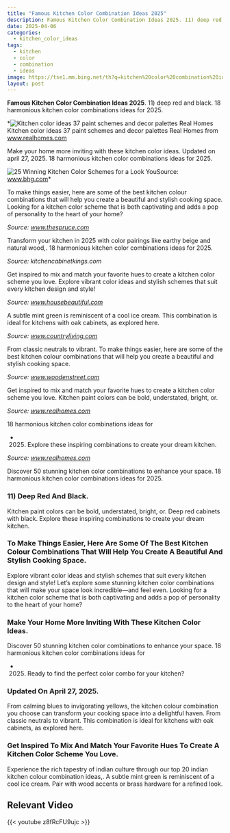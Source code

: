 ```yaml
---
title: "Famous Kitchen Color Combination Ideas 2025"
description: Famous Kitchen Color Combination Ideas 2025. 11) deep red and black. 18 harmonious kitchen color combinations ideas for 2025.
date: 2025-04-06
categories:
  - kitchen_color_ideas
tags:
  - kitchen
  - color
  - combination
  - ideas
image: https://tse1.mm.bing.net/th?q=kitchen%20color%20combination%20ideas
layout: post
---
```


**Famous Kitchen Color Combination Ideas 2025**. 11) deep red and black. 18 harmonious kitchen color combinations ideas for 2025.

*![Kitchen color ideas 37 paint schemes and decor palettes Real Homes](https://i2.wp.com/cdn.mos.cms.futurecdn.net/iayywA6XjZvVK62FCN3Jbf.jpg)Kitchen color ideas 37 paint schemes and decor palettes Real Homes from www.realhomes.com

Make your home more inviting with these kitchen color ideas.
Updated on april 27, 2025.
18 harmonious kitchen color combinations ideas for 2025.

![25 Winning Kitchen Color Schemes for a Look You](https://i2.wp.com/www.bhg.com/thmb/2jxDfG79pVkbvhiBFCoRsk_DukI=/1500x0/filters:no_upscale():max_bytes(150000):strip_icc()/gray-cabinet-white-kitchen-tiled-wall-851ecbce-17702997a60e45f7974bb02f55b8ef65.jpg)Source: www.bhg.com*

To make things easier, here are some of the best kitchen colour combinations that will help you create a beautiful and stylish cooking space. Looking for a kitchen color scheme that is both captivating and adds a pop of personality to the heart of your home?

*Source: www.thespruce.com*

Transform your kitchen in 2025 with color pairings like earthy beige and natural wood,. 18 harmonious kitchen color combinations ideas for 2025.

*Source: kitchencabinetkings.com*

Get inspired to mix and match your favorite hues to create a kitchen color scheme you love. Explore vibrant color ideas and stylish schemes that suit every kitchen design and style!

*Source: www.housebeautiful.com*

A subtle mint green is reminiscent of a cool ice cream. This combination is ideal for kitchens with oak cabinets, as explored here.

*Source: www.countryliving.com*

From classic neutrals to vibrant. To make things easier, here are some of the best kitchen colour combinations that will help you create a beautiful and stylish cooking space.

*Source: www.woodenstreet.com*

Get inspired to mix and match your favorite hues to create a kitchen color scheme you love. Kitchen paint colors can be bold, understated, bright, or.

*Source: www.realhomes.com*

18 harmonious kitchen color combinations ideas for

- 2025. Explore these inspiring combinations to create your dream kitchen.

*Source: www.realhomes.com*

Discover 50 stunning kitchen color combinations to enhance your space. 18 harmonious kitchen color combinations ideas for 2025.

### 11) Deep Red And Black.

Kitchen paint colors can be bold, understated, bright, or. Deep red cabinets with black. Explore these inspiring combinations to create your dream kitchen.

### To Make Things Easier, Here Are Some Of The Best Kitchen Colour Combinations That Will Help You Create A Beautiful And Stylish Cooking Space.

Explore vibrant color ideas and stylish schemes that suit every kitchen design and style! Let’s explore some stunning kitchen color combinations that will make your space look incredible—and feel even. Looking for a kitchen color scheme that is both captivating and adds a pop of personality to the heart of your home?

### Make Your Home More Inviting With These Kitchen Color Ideas.

Discover 50 stunning kitchen color combinations to enhance your space. 18 harmonious kitchen color combinations ideas for

- 2025. Ready to find the perfect color combo for your kitchen?

### Updated On April 27, 2025.

From calming blues to invigorating yellows, the kitchen colour combination you choose can transform your cooking space into a delightful haven. From classic neutrals to vibrant. This combination is ideal for kitchens with oak cabinets, as explored here.

### Get Inspired To Mix And Match Your Favorite Hues To Create A Kitchen Color Scheme You Love.

Experience the rich tapestry of indian culture through our top 20 indian kitchen colour combination ideas,. A subtle mint green is reminiscent of a cool ice cream. Pair with wood accents or brass hardware for a refined look.

## Relevant Video

{{< youtube z8fRcFU9ujc >}}

